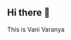 ## Hi there 👋
This is Vani Varanya
<!--
**vanivaranya/vanivaranya** is a ✨ _special_ ✨ repository because its `README.md` (this file) appears on your GitHub profile.

- 💻 I'm a B.Tech. CSE junior at Indira Gandhi Delhi Technical University for Women
- ⚡ I’m proficient in Data Structures & Algorithms, Machine Learning and Frontend Development.
- 🌟 I'm particularly interested in AI/ML and the projects where it addresses real-world issues.
- 📫 Reach me on: 
     - [LinkedIn](https://www.linkedin.com/in/vani-varanya-841021214/)
     - [Twitter](https://twitter.com/VaniVaranya)

- 👯 I’m up for collaborating on meaningful projects and with like-minded individuals in order to create a positive impact on people's lives and learn together.
